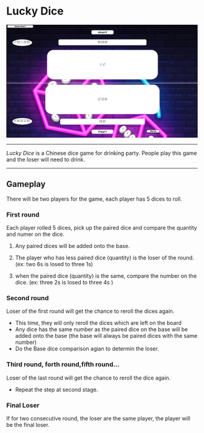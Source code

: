 # Lucky Dice
<img src="img/lucky-dice.png" />

---

_Lucky Dice_ is a Chinese dice game for drinking party. People play this game and the loser will need to drink.   

---

## Gameplay

There will be two players for the game, each player has 5 dices to roll.


### First round
Each player rolled 5 dices,  pick up the paired dice and compare the quantity and numer on the dice.

1. Any paired dices will be added onto the base.

2. The player who has less paired dice (quantity) is the loser of the round. (ex: two 6s is losed to three 1s) 
3. when the paired dice (quantity) is the same, compare the number on the dice. (ex: three 2s is losed to three 4s )

### Second round
Loser of the first round will get the chance to reroll the dices again. 

 - This time, they will only reroll the dices which are left on the board
 - Any dice has the same number as the paired dice on the base will be added onto the base (the base will always be paired dices with the same number)
 - Do the Base dice comparison agian to determin the loser. 

### Third round, forth round,fifth round...
Loser of the last round will get the chance to reroll the dice again.

 - Repeat the step at second stage.


### Final Loser
If for two consecutive round, the loser are the same player, the player will be the final loser.

